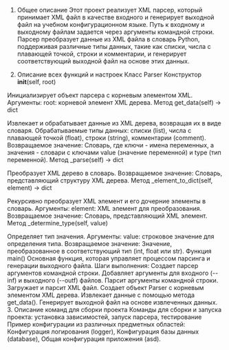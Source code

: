 1. Общее описание
Этот проект реализует XML парсер, который принимает XML файл в качестве входного и генерирует выходной файл на учебном конфигурационном языке. Путь к входному и выходному файлам задается через аргументы командной строки. Парсер преобразует данные из XML файла в словарь Python, поддерживая различные типы данных, такие как списки, числа с плавающей точкой, строки и комментарии, и генерирует соответствующий выходной файл на основе этих данных.

2. Описание всех функций и настроек
Класс Parser
Конструктор __init__(self, root)

Инициализирует объект парсера с корневым элементом XML.
Аргументы:
root: корневой элемент XML дерева.
Метод get_data(self) -> dict

Извлекает и обрабатывает данные из XML дерева, возвращая их в виде словаря.
Обрабатываемые типы данных: списки (list), числа с плавающей точкой (float), строки (string), комментарии (comment).
Возвращаемое значение:
Словарь, где ключи - имена переменных, а значения - словари с ключами value (значение переменной) и type (тип переменной).
Метод _parse(self) -> dict

Преобразует XML дерево в словарь.
Возвращаемое значение:
Словарь, представляющий структуру XML дерева.
Метод _element_to_dict(self, element) -> dict

Рекурсивно преобразует XML элемент и его дочерние элементы в словарь.
Аргументы:
element: XML элемент для преобразования.
Возвращаемое значение:
Словарь, представляющий XML элемент.
Метод _determine_type(self, value)

Определяет тип значения.
Аргументы:
value: строковое значение для определения типа.
Возвращаемое значение:
Значение, преобразованное в соответствующий тип (int, float или str).
Функция main()
Основная функция, которая управляет процессом парсинга и генерации выходного файла.
Шаги выполнения:
Создает парсер аргументов командной строки.
Добавляет аргументы для входного (--inf) и выходного (--outf) файлов.
Парсит аргументы командной строки.
Загружает и парсит XML файл.
Создает объект Parser с корневым элементом XML дерева.
Извлекает данные с помощью метода get_data().
Генерирует выходной файл на основе извлеченных данных.
3. Описание команд для сборки проекта
Команды для сборки и запуска проекта: установка зависимостей, запуск парсера, тестирование
Пример конфигурации из различных предметных областей: Конфигурация логирования (logger), Конфигурация базы данных (database), Общая конфигурация приложения (asd).